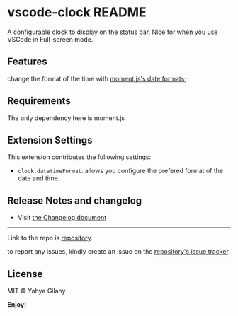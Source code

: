 # vscode-clock README

A configurable clock to display on the status bar. Nice for when you use VSCode in Full-screen mode.

## Features
change the format of the time with [moment.js's date formats](https://momentjs.com/docs/#/displaying/);

## Requirements
The only dependency here is moment.js

## Extension Settings

This extension contributes the following settings:

* `clock.datetimeFormat`: allows you configure the prefered format of the date and time.

## Release Notes and changelog
* Visit [the Changelog document](CHANGELOG.md)

-----------------------------------------------------------------------------------------------------------
Link to the repo is [repository](//github.com/ygilany/vscode-clock).

to report any issues, kindly create an issue on the [repository's issue tracker](//github.com/ygilany/vscode-clock/issues).

## License

MIT © Yahya Gilany

**Enjoy!**
